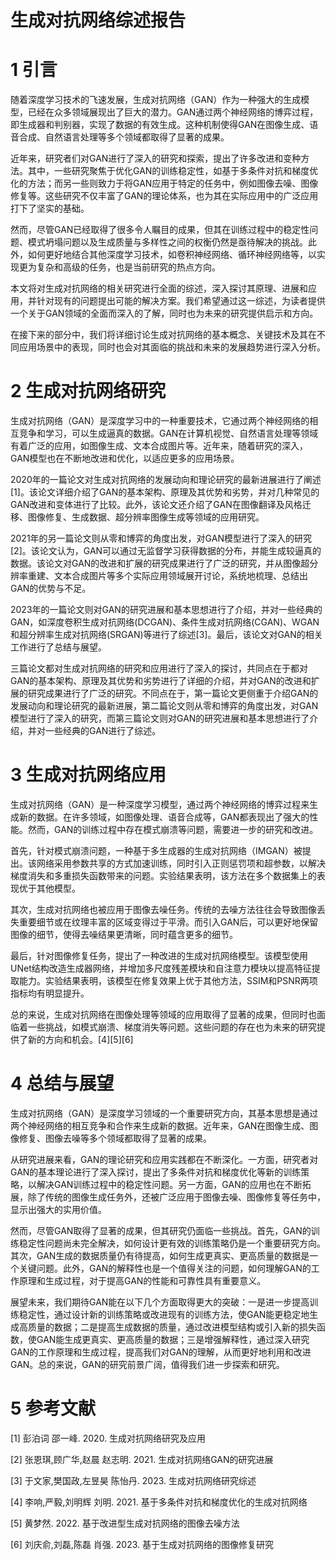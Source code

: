 # 生成对抗网络综述报告  

# 1 引言  

随着深度学习技术的飞速发展，生成对抗网络（GAN）作为一种强大的生成模型，已经在众多领域展现出了巨大的潜力。GAN通过两个神经网络的博弈过程，即生成器和判别器，实现了数据的有效生成。这种机制使得GAN在图像生成、语音合成、自然语言处理等多个领域都取得了显著的成果。  

近年来，研究者们对GAN进行了深入的研究和探索，提出了许多改进和变种方法。其中，一些研究聚焦于优化GAN的训练稳定性，如基于多条件对抗和梯度优化的方法；而另一些则致力于将GAN应用于特定的任务中，例如图像去噪、图像修复等。这些研究不仅丰富了GAN的理论体系，也为其在实际应用中的广泛应用打下了坚实的基础。  

然而，尽管GAN已经取得了很多令人瞩目的成果，但其在训练过程中的稳定性问题、模式坍塌问题以及生成质量与多样性之间的权衡仍然是亟待解决的挑战。此外，如何更好地结合其他深度学习技术，如卷积神经网络、循环神经网络等，以实现更为复杂和高级的任务，也是当前研究的热点方向。  

本文将对生成对抗网络的相关研究进行全面的综述，深入探讨其原理、进展和应用，并针对现有的问题提出可能的解决方案。我们希望通过这一综述，为读者提供一个关于GAN领域的全面而深入的了解，同时也为未来的研究提供启示和方向。  

在接下来的部分中，我们将详细讨论生成对抗网络的基本概念、关键技术及其在不同应用场景中的表现，同时也会对其面临的挑战和未来的发展趋势进行深入分析。  

# 2 生成对抗网络研究  

生成对抗网络（GAN）是深度学习中的一种重要技术，它通过两个神经网络的相互竞争和学习，可以生成逼真的数据。GAN在计算机视觉、自然语言处理等领域有着广泛的应用，如图像生成、文本合成图片等。近年来，随着研究的深入，GAN模型也在不断地改进和优化，以适应更多的应用场景。  

2020年的一篇论文对生成对抗网络的发展动向和理论研究的最新进展进行了阐述[1]。该论文详细介绍了GAN的基本架构、原理及其优势和劣势，并对几种常见的GAN改进和变体进行了比较。此外，该论文还介绍了GAN在图像翻译及风格迁移、图像修复、生成数据、超分辨率图像生成等领域的应用研究。  

2021年的另一篇论文则从零和博弈的角度出发，对GAN模型进行了深入的研究[2]。该论文认为，GAN可以通过无监督学习获得数据的分布，并能生成较逼真的数据。该论文对GAN的改进和扩展的研究成果进行了广泛的研究，并从图像超分辨率重建、文本合成图片等多个实际应用领域展开讨论，系统地梳理、总结出GAN的优势与不足。  

2023年的一篇论文则对GAN的研究进展和基本思想进行了介绍，并对一些经典的GAN，如深度卷积生成对抗网络(DCGAN)、条件生成对抗网络(CGAN)、WGAN和超分辨率生成对抗网络(SRGAN)等进行了综述[3]。最后，该论文对GAN的相关工作进行了总结与展望。  

三篇论文都对生成对抗网络的研究和应用进行了深入的探讨，共同点在于都对GAN的基本架构、原理及其优势和劣势进行了详细的介绍，并对GAN的改进和扩展的研究成果进行了广泛的研究。不同点在于，第一篇论文更侧重于介绍GAN的发展动向和理论研究的最新进展，第二篇论文则从零和博弈的角度出发，对GAN模型进行了深入的研究，而第三篇论文则对GAN的研究进展和基本思想进行了介绍，并对一些经典的GAN进行了综述。  
# 3 生成对抗网络应用  

生成对抗网络（GAN）是一种深度学习模型，通过两个神经网络的博弈过程来生成新的数据。在许多领域，如图像处理、语音合成等，GAN都表现出了强大的性能。然而，GAN的训练过程中存在模式崩溃等问题，需要进一步的研究和改进。  

首先，针对模式崩溃问题，一种基于多生成器的生成对抗网络（IMGAN）被提出。该网络采用参数共享的方式加速训练，同时引入正则惩罚项和超参数，以解决梯度消失和多重损失函数带来的问题。实验结果表明，该方法在多个数据集上的表现优于其他模型。  

其次，生成对抗网络也被应用于图像去噪任务。传统的去噪方法往往会导致图像丢失重要细节或在纹理丰富的区域变得过于平滑。而引入GAN后，可以更好地保留图像的细节，使得去噪结果更清晰，同时蕴含更多的细节。  

最后，针对图像修复任务，提出了一种改进的生成对抗网络模型。该模型使用UNet结构改造生成器网络，并增加多尺度残差模块和自注意力模块以提高特征提取能力。实验结果表明，该模型在修复效果上优于其他方法，SSIM和PSNR两项指标均有明显提升。  

总的来说，生成对抗网络在图像处理等领域的应用取得了显著的成果，但同时也面临着一些挑战，如模式崩溃、梯度消失等问题。这些问题的存在也为未来的研究提供了新的方向和机会。[4][5][6]  

# 4 总结与展望  

生成对抗网络（GAN）是深度学习领域的一个重要研究方向，其基本思想是通过两个神经网络的相互竞争和合作来生成新的数据。近年来，GAN在图像生成、图像修复、图像去噪等多个领域都取得了显著的成果。  

从研究进展来看，GAN的理论研究和应用实践都在不断深化。一方面，研究者对GAN的基本理论进行了深入探讨，提出了多条件对抗和梯度优化等新的训练策略，以解决GAN训练过程中的稳定性问题。另一方面，GAN的应用也在不断拓展，除了传统的图像生成任务外，还被广泛应用于图像去噪、图像修复等任务中，显示出强大的实用价值。  

然而，尽管GAN取得了显著的成果，但其研究仍面临一些挑战。首先，GAN的训练稳定性问题尚未完全解决，如何设计更有效的训练策略仍是一个重要研究方向。其次，GAN生成的数据质量仍有待提高，如何生成更真实、更高质量的数据是一个关键问题。此外，GAN的解释性也是一个值得关注的问题，如何理解GAN的工作原理和生成过程，对于提高GAN的性能和可靠性具有重要意义。  

展望未来，我们期待GAN能在以下几个方面取得更大的突破：一是进一步提高训练稳定性，通过设计新的训练策略或改进现有的训练方法，使GAN能更稳定地生成高质量的数据；二是提高生成数据的质量，通过改进模型结构或引入新的损失函数，使GAN能生成更真实、更高质量的数据；三是增强解释性，通过深入研究GAN的工作原理和生成过程，提高我们对GAN的理解，从而更好地利用和改进GAN。总的来说，GAN的研究前景广阔，值得我们进一步探索和研究。  

# 5 参考文献  

[1] 彭泊词 邵一峰. 2020. 生成对抗网络研究及应用  

[2] 张恩琪,顾广华,赵晨 赵志明. 2021. 生成对抗网络GAN的研究进展  

[3] 于文家,樊国政,左昱昊 陈怡丹. 2023. 生成对抗网络研究综述  

[4] 李响,严毅,刘明辉 刘明. 2021. 基于多条件对抗和梯度优化的生成对抗网络  

[5] 黄梦然. 2022. 基于改进型生成对抗网络的图像去噪方法  

[6] 刘庆俞,刘磊,陈磊 肖强. 2023. 基于生成对抗网络的图像修复研究  
